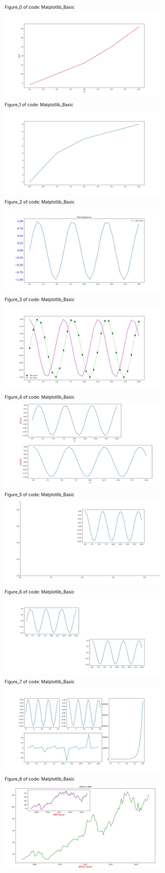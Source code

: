 Figure_0 of code: Matplotlib_Basic

![](plot_img/Figure_0.jpeg)

Figure_1 of code: Matplotlib_Basic

![](plot_img/Figure_1.jpeg)

Figure_2 of code: Matplotlib_Basic

![](plot_img/Figure_2.jpeg)

Figure_3 of code: Matplotlib_Basic

![](plot_img/Figure_3.jpeg)

Figure_4 of code: Matplotlib_Basic

![](plot_img/Figure_4.jpeg)

Figure_5 of code: Matplotlib_Basic

![](plot_img/Figure_5.jpeg)

Figure_6 of code: Matplotlib_Basic

![](plot_img/Figure_6.jpeg)

Figure_7 of code: Matplotlib_Basic

![](plot_img/Figure_7.jpeg)

Figure_8 of code: Matplotlib_Basic

![](plot_img/Figure_8.jpeg)
